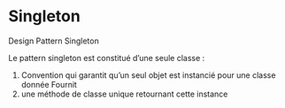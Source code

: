 # Singleton
Design Pattern Singleton


Le pattern singleton est constitué d’une seule classe : 
  1)  Convention qui garantit qu’un seul objet est instancié pour une classe donnée Fournit 
  2) une méthode de classe unique retournant cette instance
